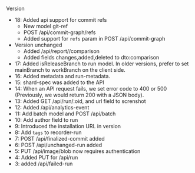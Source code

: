 
Version

* 18: Added api support for commit refs
  - New model git-ref
  - POST /api/commit-graph/refs
  - Added support for `refs` param in POST /api/commit-graph 
* Version unchanged
  - Added /api/report/<id>/comparison
  - Added fields changes,added,deleted to dto:comparison
* 17: Added isReleaseBranch to run model. In older versions, prefer to set mainBranch to workBranch on the client side.
* 16: Added metadata and run-metadata.
* 15: shard-spec was added to the API
* 14: When an API request fails, we set error code to 400 or 500
  (Previously, we would return 200 with a JSON body).
* 13: Added GET /api/run/:oid, and url field to screnshot
* 12: Added /api/analytics-event
* 11: Add batch model and POST /api/batch
* 10: Add author field to run
* 9: Introduced the installation URL in version
* 8: Add `tags` to recorder-run
* 7: POST /api/finalized-commit added
* 6: POST /api/unchanged-run added
* 5: PUT /api/image/blob now requires authentication
* 4: Added PUT for /api/run
* 3: added /api/failed-run
